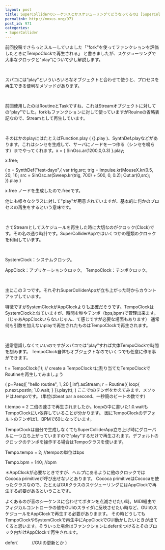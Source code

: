 ```yaml
---
layout: post
title: SuperColliderのシーケンスとかスケジューリングてどうなってるの2 [SuperCollider3]
permalink: http://moxus.org/971
post_id: 971
categories: 
- SuperCollider
---
```


前回投稿でさらっとスルーしていました「"fork"を使ってファンクションを評価したときにTempoClockで再生される」
と書きましたが、スケジューリングで大事なクロックと"play"について少し解説します。

 

スパコには”play”といういろいろなオブジェクトと合わせて使うと、プロセスを再生できる便利なメソッドがあります。

 

前回使用したのはRoutineとTaskですね、これはStreamオブジェクトに対しての”play”でした。forkもファンクションに対して使っていますがRouineの省略表記なので、Streamとして再生しています。

 

そのほかのplayにはたとえばFunction.play ( {}.play )、SynthDef.playなどがあります。これはシンセを生成して、サーバにノードを一つ作る（シンセを鳴らす）までやってくれます。x = { SinOsc.ar(1200,0,0.3) }.play;

x.free;

(
x = SynthDef("test-dayo",{
	var trig,src;
	trig = Impulse.kr(MouseX.kr(0.5, 20, 1));
	src = SinOsc.ar(Sweep.kr(trig, 700) + 500, 0, 0.2);
	Out.ar(0,src);
}).play
)

x.free
ノードを生成したので.freeです。

他にも様々なクラスに対して"play"が用意されていますが、基本的に何かのプロセスの再生をするという意味です。

 

さてStreamとしてスケジュールを再生した時に大切なのがクロック(Clock)です。その名の通り時計です。SuperColliderAppではいくつかの種類のクロックを利用しています。

 

SystemClock：システムクロック。

AppClock：アプリケーションクロック。
TempoClock：テンポクロック。

 

主にこの３つです。それぞれSuperColliderAppが立ち上がった時からカウントアップしています。

特徴ですがSystemClockがAppClockよりも正確だそうです。TempoClockはSystemClockと似ていますが、時間を秒やテンポ（bps,bpm)で管理出来ます。（じゃあAppClockいらないじゃん、て感じですが必要な場面もあります）
通常何も引数を加えないplayで再生されたものはTempoClockで再生されます。

 

通常意識しなくていいのですがスパコでは”play”すれば大体TempoClockで時間を刻みます。
TempoClock自体もオブジェクトなのでいくつでも任意に作る事ができます。

t = TempoClock(1); // create a TempoClock
tに割り当てたTempoClockでRoutineを再生してみましょう

(
p=Pseq([ "hello routine", 1, 20 ],inf).asStream;
r = Routine({
	loop{
		p.next.postln;
		1.0.wait;
	}
}).play(t);
)
ここでtのテンポをかえてみます、メソッドは.tempoです。（単位はbeat par a second、一秒簡のビートの数です）

t.tempo = 2
二倍の速さで再生されましたか。loopの中に書いた1.0.waitもTempoClockにい依存していることが分かります。
因にTempoClockのデフォルトのテンポは1、BPMで60になっています。

TempoClockは自分で生成しなくてもSuperColliderApp立ち上げ時にグローバルに一つ立ち上がっていますので”play”するだけで再生されます。デフォルトのクロックのテンポを操作する場合はTempoクラスを使います。

Tempo.tempo = 2;  //tempoの単位はbps

Tempo.bpm = 140;  //bpm
 

＊AppClockが必要なときですが、ヘルプにあるように他のクロックではCococa primitiveが呼び出せないとあります。
Cococa primitiveはCococaを使ったクラスなので、たとえばGUIクラスのスケジューリングにはAppClockで再生する必要があるということです。

よくあるのが音のシーケンスに合わせてボタンを点滅させたい時。MIDI経由でフィジカルコントローラの値をGUIのスライダに反映させたい時など、GUIのスケジュールをAppClockで再生する必要がありまます。
その時どうしてもTempoClockやSystemClockで再生中にAppClockでGUI動かしたいときが出てくると思います。そういった場合はファンクションにdeferをつけるとそのブロック内だけAppClockで再生されます。

defer{
　　　//GUIの更新とか
}